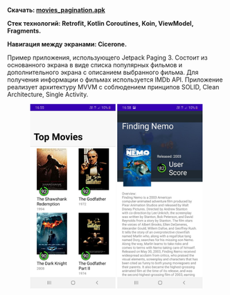 <b>
  <p>
    Скачать: 
    <a href="https://github.com/GrishaninVyacheslav/movies-pagination/releases/download/pre-release/movies_pagination.apk">movies_pagination.apk</a>
  <p/>
  <p>
    Стек технологий: Retrofit, Kotlin Coroutines, Koin, ViewModel, Fragments.
  <p/>
  <p>
    Навигация между экранами: Cicerone.
  <p/>
</b>
Пример приложения, использующего Jetpack Paging 3. Состоит из основанного экрана в виде списка популярных фильмов и дополнительного экрана с описанием выбранного фильма. Для получения информации о фильмах используется IMDb API. Приложение реализует архитектуру MVVM с соблюдением принципов SOLID, Clean Architecture, Single Activity.
<p align="center">
  <img src="preview_a.jpg" width="197" height="426">
  <img src="preview_b.jpg" width="197" height="426">
</p>
